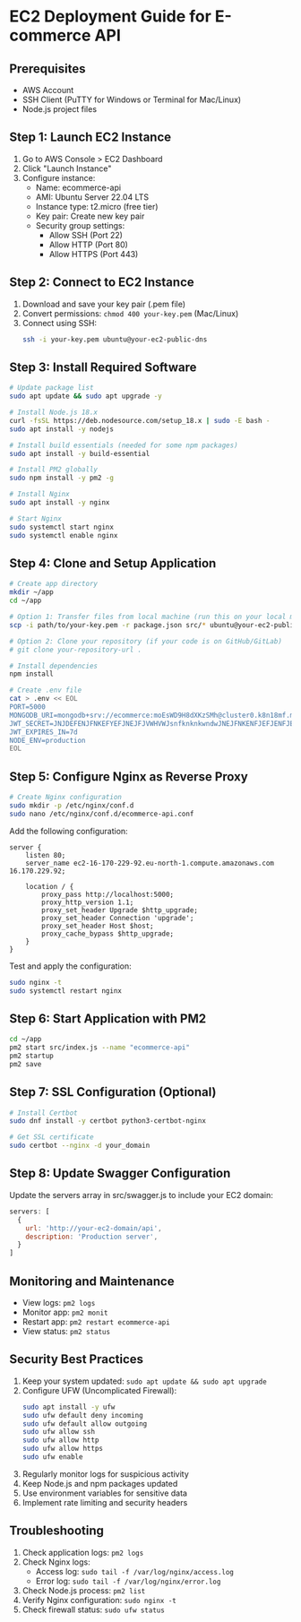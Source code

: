 # EC2 Deployment Guide for E-commerce API

## Prerequisites
- AWS Account
- SSH Client (PuTTY for Windows or Terminal for Mac/Linux)
- Node.js project files

## Step 1: Launch EC2 Instance
1. Go to AWS Console > EC2 Dashboard
2. Click "Launch Instance"
3. Configure instance:
   - Name: ecommerce-api
   - AMI: Ubuntu Server 22.04 LTS
   - Instance type: t2.micro (free tier)
   - Key pair: Create new key pair
   - Security group settings:
     - Allow SSH (Port 22)
     - Allow HTTP (Port 80)
     - Allow HTTPS (Port 443)

## Step 2: Connect to EC2 Instance
1. Download and save your key pair (.pem file)
2. Convert permissions: `chmod 400 your-key.pem` (Mac/Linux)
3. Connect using SSH:
   ```bash
   ssh -i your-key.pem ubuntu@your-ec2-public-dns
   ```

## Step 3: Install Required Software
```bash
# Update package list
sudo apt update && sudo apt upgrade -y

# Install Node.js 18.x
curl -fsSL https://deb.nodesource.com/setup_18.x | sudo -E bash -
sudo apt install -y nodejs

# Install build essentials (needed for some npm packages)
sudo apt install -y build-essential

# Install PM2 globally
sudo npm install -y pm2 -g

# Install Nginx
sudo apt install -y nginx

# Start Nginx
sudo systemctl start nginx
sudo systemctl enable nginx
```

## Step 4: Clone and Setup Application
```bash
# Create app directory
mkdir ~/app
cd ~/app

# Option 1: Transfer files from local machine (run this on your local machine)
scp -i path/to/your-key.pem -r package.json src/* ubuntu@your-ec2-public-dns:~/app/

# Option 2: Clone your repository (if your code is on GitHub/GitLab)
# git clone your-repository-url .

# Install dependencies
npm install

# Create .env file
cat > .env << EOL
PORT=5000
MONGODB_URI=mongodb+srv://ecommerce:moEsWD9H8dXKzSMh@cluster0.k8n18mf.mongodb.net/ecommerce
JWT_SECRET=JNJDEFENJFNKEFYEFJNEJFJVWHVWJsnfknknkwndwJNEJFNKENFJEFJENFJENBFJ
JWT_EXPIRES_IN=7d
NODE_ENV=production
EOL
```

## Step 5: Configure Nginx as Reverse Proxy
```bash
# Create Nginx configuration
sudo mkdir -p /etc/nginx/conf.d
sudo nano /etc/nginx/conf.d/ecommerce-api.conf
```

Add the following configuration:
```nginx
server {
    listen 80;
    server_name ec2-16-170-229-92.eu-north-1.compute.amazonaws.com 16.170.229.92;

    location / {
        proxy_pass http://localhost:5000;
        proxy_http_version 1.1;
        proxy_set_header Upgrade $http_upgrade;
        proxy_set_header Connection 'upgrade';
        proxy_set_header Host $host;
        proxy_cache_bypass $http_upgrade;
    }
}
```

Test and apply the configuration:
```bash
sudo nginx -t
sudo systemctl restart nginx
```

## Step 6: Start Application with PM2
```bash
cd ~/app
pm2 start src/index.js --name "ecommerce-api"
pm2 startup
pm2 save
```

## Step 7: SSL Configuration (Optional)
```bash
# Install Certbot
sudo dnf install -y certbot python3-certbot-nginx

# Get SSL certificate
sudo certbot --nginx -d your_domain
```

## Step 8: Update Swagger Configuration
Update the servers array in src/swagger.js to include your EC2 domain:
```javascript
servers: [
  {
    url: 'http://your-ec2-domain/api',
    description: 'Production server',
  }
]
```

## Monitoring and Maintenance
- View logs: `pm2 logs`
- Monitor app: `pm2 monit`
- Restart app: `pm2 restart ecommerce-api`
- View status: `pm2 status`

## Security Best Practices
1. Keep your system updated: `sudo apt update && sudo apt upgrade`
2. Configure UFW (Uncomplicated Firewall):
   ```bash
   sudo apt install -y ufw
   sudo ufw default deny incoming
   sudo ufw default allow outgoing
   sudo ufw allow ssh
   sudo ufw allow http
   sudo ufw allow https
   sudo ufw enable
   ```
3. Regularly monitor logs for suspicious activity
4. Keep Node.js and npm packages updated
5. Use environment variables for sensitive data
6. Implement rate limiting and security headers

## Troubleshooting
1. Check application logs: `pm2 logs`
2. Check Nginx logs:
   - Access log: `sudo tail -f /var/log/nginx/access.log`
   - Error log: `sudo tail -f /var/log/nginx/error.log`
3. Check Node.js process: `pm2 list`
4. Verify Nginx configuration: `sudo nginx -t`
5. Check firewall status: `sudo ufw status`